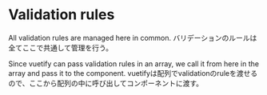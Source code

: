 # Validation rules

All validation rules are managed here in common.
バリデーションのルールは全てここで共通して管理を行う。

Since vuetify can pass validation rules in an array, we call it from here in the array and pass it to the component.
vuetifyは配列でvalidationのruleを渡せるので、ここから配列の中に呼び出してコンポーネントに渡す。
